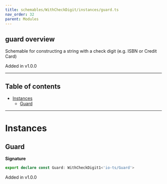 ```yaml
---
title: schemables/WithCheckDigit/instances/guard.ts
nav_order: 32
parent: Modules
---
```


## guard overview

Schemable for constructing a string with a check digit (e.g. ISBN or Credit Card)

Added in v1.0.0

---

<h2 class="text-delta">Table of contents</h2>

- [Instances](#instances)
  - [Guard](#guard)

---

# Instances

## Guard

**Signature**

```ts
export declare const Guard: WithCheckDigit1<'io-ts/Guard'>
```

Added in v1.0.0
